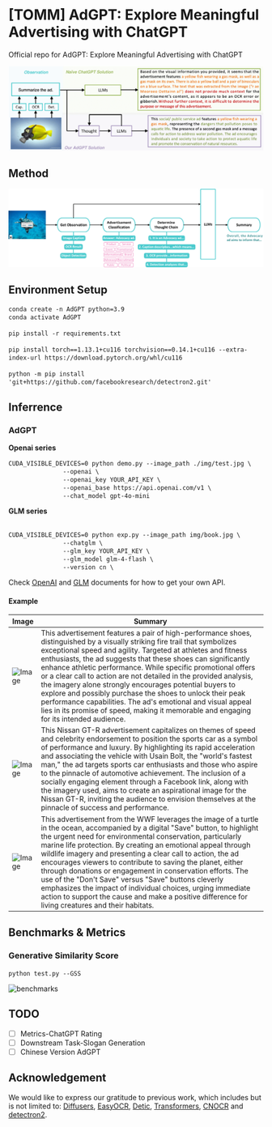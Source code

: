 # [TOMM] AdGPT: Explore Meaningful Advertising with ChatGPT

Official repo for AdGPT: Explore Meaningful Advertising with ChatGPT

![](./assert/figure1.png)

## Method

![](./assert/figure2.png)

## Environment Setup

```
conda create -n AdGPT python=3.9
conda activate AdGPT

pip install -r requirements.txt

pip install torch==1.13.1+cu116 torchvision==0.14.1+cu116 --extra-index-url https://download.pytorch.org/whl/cu116

python -m pip install 'git+https://github.com/facebookresearch/detectron2.git'
```

## Inferrence

### AdGPT

**Openai series**
```
CUDA_VISIBLE_DEVICES=0 python demo.py --image_path ./img/test.jpg \
               --openai \
               --openai_key YOUR_API_KEY \
               --openai_base https://api.openai.com/v1 \
               --chat_model gpt-4o-mini
```

**GLM series**
```

CUDA_VISIBLE_DEVICES=0 python exp.py --image_path img/book.jpg \
               --chatglm \
               --glm_key YOUR_API_KEY \
               --glm_model glm-4-flash \
               --version cn \
```

Check [OpenAI](https://platform.openai.com/playground/chat) and [GLM](https://open.bigmodel.cn/dev/howuse/introduction) documents for how to get your own API.
<!-- 
if you have more than one device

```
 python demo.py --image_path ./img/test.jpg \
                                      --openai_key YOUR_API_KEY \
                                      --openai_base https://api.openai.com/v1 \
                                      --chat_model gpt-4-turbo-preview
``` -->

#### Example

| Image                      | Summary                                                                                                                                                                                                                                                                                                                                                                                                                                                                                                                                                                                                                                                                            |
| -------------------------- | ---------------------------------------------------------------------------------------------------------------------------------------------------------------------------------------------------------------------------------------------------------------------------------------------------------------------------------------------------------------------------------------------------------------------------------------------------------------------------------------------------------------------------------------------------------------------------------------------------------------------------------------------------------------------------------- |
| ![Image](./img/test.jpg)   | This advertisement features a pair of high-performance shoes, distinguished by a visually striking fire trail that symbolizes exceptional speed and agility. Targeted at athletes and fitness enthusiasts, the ad suggests that these shoes can significantly enhance athletic performance. While specific promotional offers or a clear call to action are not detailed in the provided analysis, the imagery alone strongly encourages potential buyers to explore and possibly purchase the shoes to unlock their peak performance capabilities. The ad's emotional and visual appeal lies in its promise of speed, making it memorable and engaging for its intended audience. |
| ![Image](./img/test2.jpg)  | This Nissan GT-R advertisement capitalizes on themes of speed and celebrity endorsement to position the sports car as a symbol of performance and luxury. By highlighting its rapid acceleration and associating the vehicle with Usain Bolt, the "world's fastest man," the ad targets sports car enthusiasts and those who aspire to the pinnacle of automotive achievement. The inclusion of a socially engaging element through a Facebook link, along with the imagery used, aims to create an aspirational image for the Nissan GT-R, inviting the audience to envision themselves at the pinnacle of success and performance.                                               |
| ![Image](./img/turtle.png) | This advertisement from the WWF leverages the image of a turtle in the ocean, accompanied by a digital "Save" button, to highlight the urgent need for environmental conservation, particularly marine life protection. By creating an emotional appeal through wildlife imagery and presenting a clear call to action, the ad encourages viewers to contribute to saving the planet, either through donations or engagement in conservation efforts. The use of the "Don't Save" versus "Save" buttons cleverly emphasizes the impact of individual choices, urging immediate action to support the cause and make a positive difference for living creatures and their habitats. |

## Benchmarks & Metrics

### Generative Similarity Score

```
python test.py --GSS
```

![benchmarks](./assert/table1.png)

## TODO

- [ ] Metrics-ChatGPT Rating
- [ ] Downstream Task-Slogan Generation
- [ ] Chinese Version AdGPT

## Acknowledgement

We would like to express our gratitude to previous work, which includes but is not limited to: [Diffusers](https://github.com/huggingface/diffusers), [EasyOCR](https://github.com/JaidedAI/EasyOCR), [Detic](https://github.com/facebookresearch/Detic), [Transformers](https://github.com/huggingface/transformers), [CNOCR](https://github.com/breezedeus/cnocr) and [detectron2](https://github.com/facebookresearch/detectron2).
